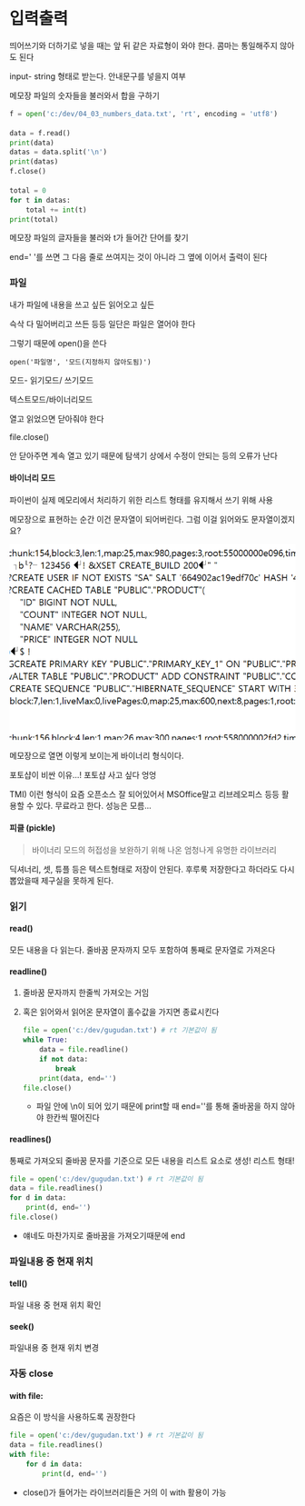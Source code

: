 # 입력출력



띄어쓰기와 더하기로 넣을 때는 앞 뒤 같은 자료형이 와야 한다. 콤마는 통일해주지 않아도 된다



input- string 형태로 받는다. 안내문구를 넣을지 여부

메모장 파일의 숫자들을 불러와서 합을 구하기

```python
f = open('c:/dev/04_03_numbers_data.txt', 'rt', encoding = 'utf8')

data = f.read()
print(data)
datas = data.split('\n')
print(datas)
f.close()

total = 0
for t in datas:
    total += int(t)
print(total)
```

메모장 파일의 글자들을 불러와 t가 들어간 단어를 찾기



end=' '를 쓰면 그 다음 줄로 쓰여지는 것이 아니라 그 옆에 이어서 출력이 된다



### 파일

내가 파일에 내용을 쓰고 싶든 읽어오고 싶든 

슥삭 다 밀어버리고 쓰든 등등 일단은 파일은 열어야 한다

그렇기 때문에 open()을 쓴다



`open('파일명', '모드(지정하지 않아도됨)')`

모드- 읽기모드/ 쓰기모드

텍스트모드/바이너리모드



열고 읽었으면 닫아줘야 한다

file.close()

안 닫아주면 계속 열고 있기 때문에 탐색기 상에서 수정이 안되는 등의 오류가 난다

#### 바이너리 모드

파이썬이 실제 메모리에서 처리하기 위한 리스트 형태를 유지해서 쓰기 위해 사용

메모장으로 표현하는 순간 이건 문자열이 되어버린다. 그럼 이걸 읽어와도 문자열이겠지요? 

![image-20200114102232520](python04입력출력.assets/image-20200114102232520.png)

메모장으로 열면 이렇게 보이는게 바이너리 형식이다.

포토샵이 비싼 이유...! 포토샵 사고 싶다 엉엉

TMI) 이런 형식이 요즘 오픈소스 잘 되어있어서 MSOffice말고 리브레오피스 등등 활용할 수 있다. 무료라고 한다. 성능은 모름...



#### 피클 (pickle)

> 바이너리 모드의 허접성을 보완하기 위해 나온 엄청나게 유명한 라이브러리

딕셔너리, 셋, 튜플 등은 텍스트형태로 저장이 안된다.  후루룩 저장한다고 하더라도 다시 뽑았을때 제구실을 못하게 된다. 





### 읽기

#### read()

모든 내용을 다 읽는다. 줄바꿈 문자까지 모두 포함하여 통째로 문자열로 가져온다

#### readline()

1. 줄바꿈 문자까지 한줄씩 가져오는 거임

2. 혹은 읽어와서 읽어온 문자열이 홀수값을 가지면 종료시킨다

   ```python
   file = open('c:/dev/gugudan.txt') # rt 기본값이 됨
   while True:
       data = file.readline()
       if not data:
           break
       print(data, end='')
   file.close()
   ```

   - 파일 안에 \n이 되어 있기 때문에 print할 때 end=''를 통해 줄바꿈을 하지 않아야 한칸씩 떨어진다

#### readlines()

통째로 가져오되 줄바꿈 문자를 기준으로 모든 내용을 리스트 요소로 생성! 리스트 형태!

```python
file = open('c:/dev/gugudan.txt') # rt 기본값이 됨
data = file.readlines()
for d in data:
    print(d, end='')
file.close()
```

- 얘네도 마찬가지로 줄바꿈을 가져오기때문에 end



### 파일내용 중 현재 위치

#### tell()

파일 내용 중 현재 위치 확인

#### seek()

파일내용 중 현재 위치 변경



### 자동 close

#### with file:

요즘은 이 방식을 사용하도록 권장한다

```python
file = open('c:/dev/gugudan.txt') # rt 기본값이 됨
data = file.readlines()
with file:
    for d in data:
        print(d, end='')
```

- close()가 들어가는 라이브러리들은 거의 이 with 활용이 가능

  